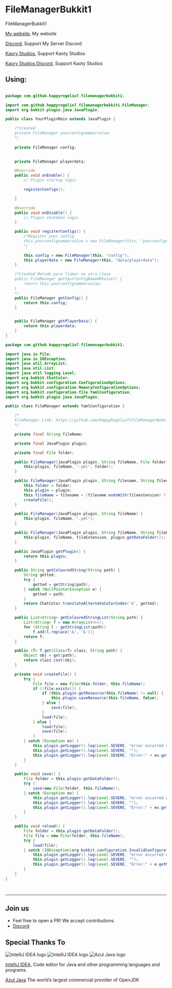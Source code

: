 # FileManagerBukkit1
FileManagerBukkit1

[My website](https://happyrogelio7.xyz), My website 

[Discord](https://discord.gg/3EebYUyeUX), Support My Server Discord

[Kaory Studios](https://kaorystudios.xyz), Support Kaoty Studios

[Kaory Studios Discord](https://discord.gg/Gw7m8kC), Support Kaoty Studios

## Using:
```java

package com.github.happyrogelio7.filemanagerbukkit1;

import com.github.happyrogelio7.filemanagerbukkit1.FileManager;
import org.bukkit.plugin.java.JavaPlugin;

public class YourPluginMain extends JavaPlugin {

    /*Created 
    private FileManager yourconfignameorvalue;
    */
    
    private FileManager config;
    

    private FileManager playerdata;

    @Override
    public void onEnable() {
        // Plugin startup logic

        registerConfigs();

    }

    @Override
    public void onDisable() {
        // Plugin shutdown logic
    }

    public void registerConfigs() {
        /*Register your config
        this.yourconfignameorvalue = new FileManager(this, "yourconfignameorvalue");
        */
        
        this.config = new FileManager(this, "config");
        this.playerdata = new FileManager(this, "data/playerdata");
    }

    /*Created Metodo para llamar ne otra clase
    public FileManager getYpurConfigNameORValue() {
        return this.yourconfignameorvalue;
    }
    */
    public FileManager getConfig() {
        return this.config;
    }


    public FileManager getPlayerData() {
        return this.playerdata;
    }
}


```


```java
package com.github.happyrogelio7.filemanagerbukkit1;

import java.io.File;
import java.io.IOException;
import java.util.ArrayList;
import java.util.List;
import java.util.logging.Level;
import org.bukkit.ChatColor;
import org.bukkit.configuration.ConfigurationOptions;
import org.bukkit.configuration.MemoryConfigurationOptions;
import org.bukkit.configuration.file.YamlConfiguration;
import org.bukkit.plugin.java.JavaPlugin;

public class FileManager extends YamlConfiguration {

    /*
    FileManager Link: https://github.com/HappyRogelio7/FileManagerBukkit1
    */

    private final String fileName;

    private final JavaPlugin plugin;

    private final File folder;

    public FileManager(JavaPlugin plugin, String fileName, File folder) {
        this(plugin, fileName, ".yml", folder);
    }

    public FileManager(JavaPlugin plugin, String filename, String fileextension, File folder) {
        this.folder = folder;
        this.plugin = plugin;
        this.fileName = filename + (filename.endsWith(fileextension) ? "" : fileextension);
        createFile();
    }

    public FileManager(JavaPlugin plugin, String fileName) {
        this(plugin, fileName, ".yml");
    }

    public FileManager(JavaPlugin plugin, String fileName, String fileExtension) {
        this(plugin, fileName, fileExtension, plugin.getDataFolder());
    }

    public JavaPlugin getPlugin() {
        return this.plugin;
    }

    public String getColouredString(String path) {
        String getted;
        try {
            getted = getString(path);
        } catch (NullPointerException e) {
            getted = path;
        }
        return ChatColor.translateAlternateColorCodes('&', getted);
    }

    public List<String> getColouredStringList(String path) {
        List<String> f = new ArrayList<>();
        for (String l : getStringList(path))
            f.add(l.replace('&', '&'));
        return f;
    }

    public <T> T get(Class<T> clazz, String path) {
        Object obj = get(path);
        return clazz.cast(obj);
    }

    private void createFile() {
        try {
            File file = new File(this.folder, this.fileName);
            if (!file.exists()) {
                if (this.plugin.getResource(this.fileName) != null) {
                    this.plugin.saveResource(this.fileName, false);
                } else {
                    save(file);
                }
                load(file);
            } else {
                load(file);
                save(file);
            }
        } catch (Exception ex) {
            this.plugin.getLogger().log(Level.SEVERE, "error occurred creating the " + this.fileName + " file");
            this.plugin.getLogger().log(Level.SEVERE, "");
            this.plugin.getLogger().log(Level.SEVERE, "Error:" + ex.getMessage());
        }
    }

    public void save() {
        File folder = this.plugin.getDataFolder();
        try {
            save(new File(folder, this.fileName));
        } catch (Exception ex) {
            this.plugin.getLogger().log(Level.SEVERE, "error occurred while saving the " + this.fileName + " file");
            this.plugin.getLogger().log(Level.SEVERE, "");
            this.plugin.getLogger().log(Level.SEVERE, "Error:" + ex.getMessage());
        }
    }

    public void reload() {
        File folder = this.plugin.getDataFolder();
        File file = new File(folder, this.fileName);
        try {
            load(file);
        } catch (IOException|org.bukkit.configuration.InvalidConfigurationException e) {
            this.plugin.getLogger().log(Level.SEVERE, "error occurred while reloading the " + this.fileName + " file");
            this.plugin.getLogger().log(Level.SEVERE, "");
            this.plugin.getLogger().log(Level.SEVERE, "Error:" + e.getMessage());
        }
    }
}




```

---

## Join us

* Feel free to open a PR! We accept contributions.
* [Discord](https://discord.gg/3EebYUyeUX)

## Special Thanks To

![IntelliJ IDEA logo](https://resources.jetbrains.com/storage/products/company/brand/logos/IntelliJ_IDEA_icon.png?size=100px)
![IntelliJ IDEA logo](https://resources.jetbrains.com/storage/products/company/brand/logos/IntelliJ_IDEA.png)
![Azul Java logo](https://www.azul.com/wp-content/themes/azul/dist/img/logo.svg)


[IntelliJ IDEA](https://www.jetbrains.com/idea/), Code editor for Java and other programming languages and programs.

[Azul Java](https://www.azul.com/) The world’s largest commercial provider of OpenJDK
